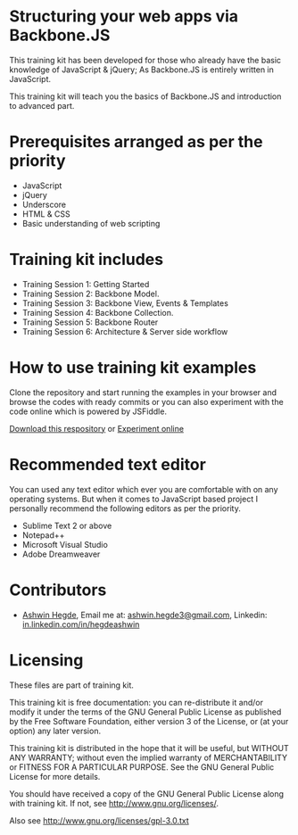 Structuring your web apps via Backbone.JS
=========================================
This training kit has been developed for those who already have the basic knowledge of JavaScript & jQuery; 
As Backbone.JS is entirely written in JavaScript. 

This training kit will teach you the basics of Backbone.JS and introduction to advanced part.


Prerequisites arranged as per the priority 
==========================================
<ul>  
  <li>JavaScript</li>  
  <li>jQuery</li>
  <li>Underscore</li>
  <li>HTML &amp; CSS</li>
  <li>Basic understanding of web scripting</li>
</ul>

Training kit includes
=====================
<ul>
  <li>Training Session 1: Getting Started</li>
  <li>Training Session 2: Backbone Model.</li>
  <li>Training Session 3: Backbone View, Events &amp; Templates</li>
  <li>Training Session 4: Backbone Collection.</li>
  <li>Training Session 5: Backbone Router</li>
  <li>Training Session 6: Architecture &amp; Server side workflow</li>
</ul>


How to use training kit examples
================================
Clone the repository and start running the examples in your browser and browse the codes with ready commits or 
you can also experiment with the code online which is powered by JSFiddle.

<a href="https://github.com/hegdeashwin/Backbone/archive/master.zip" target="_blank">Download this respository</a> or <a href="http://jsfiddle.net/hegdeashwin/TKkMt/show/" target="_blank">Experiment online</a>

Recommended text editor
=======================
You can used any text editor which ever you are comfortable with on any operating systems.
But when it comes to JavaScript based project I personally recommend the following editors
as per the priority.
<ul>
  <li>Sublime Text 2 or above</li>
  <li>Notepad++</li>  
  <li>Microsoft Visual Studio</li>
  <li>Adobe Dreamweaver</li>
</ul>

Contributors
============

<ul>
  <li>
    <a href="in.linkedin.com/in/hegdeashwin" target="_blank">Ashwin Hegde</a>,
    Email me at: <a href="mailto:ashwin.hegde3@gmail.com">ashwin.hegde3@gmail.com</a>,
    Linkedin: <a href="in.linkedin.com/in/hegdeashwin">in.linkedin.com/in/hegdeashwin</a>  
  </li>
</ul>

Licensing
=========

These files are part of training kit.

This training kit is free documentation: you can re-distribute it and/or modify it under the terms of the GNU General Public License as published by the Free Software Foundation, either version 3 of the License, or (at your option) any later version.

This training kit is distributed in the hope that it will be useful, but WITHOUT ANY WARRANTY; without even the implied warranty of MERCHANTABILITY or FITNESS FOR A PARTICULAR PURPOSE. See the GNU General Public License for more details.

You should have received a copy of the GNU General Public License along with training kit. If not, see http://www.gnu.org/licenses/.

Also see http://www.gnu.org/licenses/gpl-3.0.txt
